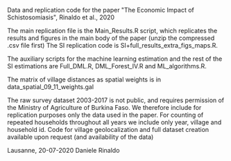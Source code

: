 
Data and replication code for the paper "The Economic Impact of Schistosomiasis", Rinaldo et al., 2020

The main replication file is the Main_Results.R script, which replicates the results and figures in the main body of the paper (unzip the compressed .csv file first)
The SI replication code is SI+full_results_extra_figs_maps.R.

The auxiliary scripts for the machine learning estimation and the rest of the SI estimations are Full_DML.R, DML_Forest_IV.R and ML_algorithms.R.

The matrix of village distances as spatial weights is in data_spatial_09_11_weights.gal

The raw survey dataset 2003-2017 is not public, and requires permission of the Ministry of Agriculture of Burkina Faso. 
We therefore include for replication purposes only the data used in the paper. For counting of repeated households throughout all years we include only year, village and household id. 
Code for village geolocalization and full dataset creation available upon request (and availability of the data)

Lausanne, 20-07-2020
Daniele Rinaldo
